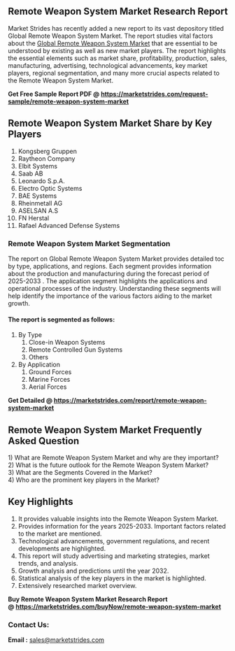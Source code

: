<h2>Remote Weapon System Market Research Report</h2>
<p>Market Strides has recently added a new report to its vast depository titled Global Remote Weapon System Market. The report studies vital factors about the&nbsp;<a href="https://marketstrides.com/report/remote-weapon-system-market">Global Remote Weapon System Market</a>&nbsp;that are essential to be understood by existing as well as new market players. The report highlights the essential elements such as market share, profitability, production, sales, manufacturing, advertising, technological advancements, key market players, regional segmentation, and many more crucial aspects related to the Remote Weapon System Market.</p>
<p><strong>Get Free Sample Report PDF @&nbsp;<a href="https://marketstrides.com/request-sample/remote-weapon-system-market">https://marketstrides.com/request-sample/remote-weapon-system-market</a></strong></p>
<h2><strong>Remote Weapon System Market Share by Key Players</strong></h2>
<ol>
<li>Kongsberg Gruppen</li>
<li>Raytheon Company</li>
<li>Elbit Systems</li>
<li>Saab AB</li>
<li>Leonardo S.p.A.</li>
<li>Electro Optic Systems</li>
<li>BAE Systems</li>
<li>Rheinmetall AG</li>
<li>ASELSAN A.S</li>
<li>FN Herstal</li>
<li>Rafael Advanced Defense Systems</li>
</ol>
<h3><strong>Remote Weapon System Market Segmentation</strong></h3>
<p>The report on Global Remote Weapon System Market provides detailed toc by type, applications, and regions. Each segment provides information about the production and manufacturing during the forecast period of 2025-2033 . The application segment highlights the applications and operational processes of the industry. Understanding these segments will help identify the importance of the various factors aiding to the market growth.</p>
<h4>The report is segmented as follows:</h4>
<ol>
<li>By Type
<ol>
<li>Close-in Weapon Systems</li>
<li>Remote Controlled Gun Systems</li>
<li>Others</li>
</ol>
</li>
<li>By Application
<ol>
<li>Ground Forces</li>
<li>Marine Forces</li>
<li>Aerial Forces</li>
</ol>
</li>
</ol>
<p><strong>Get Detailed @&nbsp;<a href="https://marketstrides.com/report/remote-weapon-system-market">https://marketstrides.com/report/remote-weapon-system-market</a></strong></p>
<h2 class=""><strong>Remote Weapon System Market Frequently Asked Question</strong></h2>
<div class="">1) What are&nbsp;Remote Weapon System Market and why are they important?
<div class="">
<div class="">2) What is the future outlook for the Remote Weapon System Market?</div>
</div>
</div>
<div class="">3) What are the Segments Covered in the Market?</div>
<div class="">4) Who are the prominent key players in the Market?</div>
<h2><strong>Key Highlights</strong></h2>
<div class="">
<ol>
<li>It provides valuable insights into the Remote Weapon System Market.</li>
<li>Provides information for the years 2025-2033. Important factors related to the market are mentioned.</li>
<li>Technological advancements, government regulations, and recent developments are highlighted.</li>
<li>This report will study advertising and marketing strategies, market trends, and analysis.</li>
<li>Growth analysis and predictions until the year 2032.</li>
<li>Statistical analysis of the key players in the market is highlighted.</li>
<li>Extensively researched market overview.</li>
</ol>
<p><strong>Buy Remote Weapon System Market Research Report @&nbsp;<a href="https://marketstrides.com/buyNow/remote-weapon-system-market">https://marketstrides.com/buyNow/remote-weapon-system-market</a></strong></p>
<h3>Contact Us:</h3>
<p><strong>Email :</strong> <a href="mailto:sales@marketstrides.com">sales@marketstrides.com</a></p>
</div>
